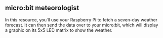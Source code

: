 ## micro:bit meteorologist

In this resource, you'll use your Raspberry Pi to fetch a seven-day weather forecast. It can then send the data over to your micro:bit, which will display a graphic on its 5x5 LED matrix to show the weather.

